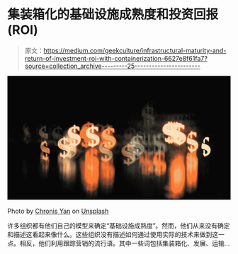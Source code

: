 # 集装箱化的基础设施成熟度和投资回报(ROI)

> 原文：<https://medium.com/geekculture/infrastructural-maturity-and-return-of-investment-roi-with-containerization-6627e8f61fa7?source=collection_archive---------25----------------------->

![](img/4bc7bc993bbaf2f9fd3d6f920b9b5ea9.png)

Photo by [Chronis Yan](https://unsplash.com/@chronisyan?utm_source=medium&utm_medium=referral) on [Unsplash](https://unsplash.com?utm_source=medium&utm_medium=referral)

许多组织都有他们自己的模型来确定“基础设施成熟度”。然而，他们从来没有确定和描述这看起来像什么。这些组织没有描述如何通过使用实际的技术来做到这一点。相反，他们利用跟踪营销的流行语。其中一些词包括集装箱化、发展、运输…